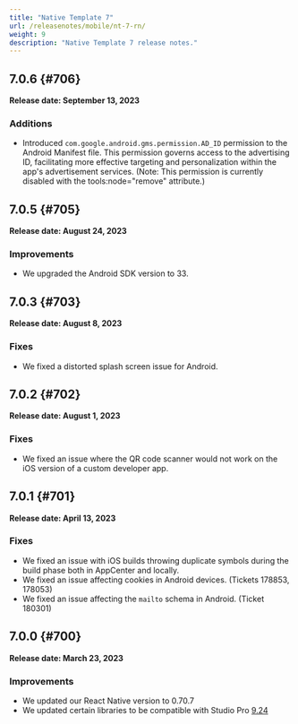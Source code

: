 ```yaml
---
title: "Native Template 7"
url: /releasenotes/mobile/nt-7-rn/
weight: 9
description: "Native Template 7 release notes."
---
```


## 7.0.6 {#706}

**Release date: September 13, 2023**

### Additions

- Introduced `com.google.android.gms.permission.AD_ID` permission to the Android Manifest file. This permission governs access to the advertising ID, facilitating more effective targeting and personalization within the app's advertisement services. (Note: This permission is currently disabled with the tools:node="remove" attribute.)

## 7.0.5 {#705}

**Release date: August 24, 2023**

### Improvements

- We upgraded the Android SDK version to 33.

## 7.0.3 {#703}

**Release date: August 8, 2023**

### Fixes

- We fixed a distorted splash screen issue for Android.

## 7.0.2 {#702}

**Release date: August 1, 2023**

### Fixes

- We fixed an issue where the QR code scanner would not work on the iOS version of a custom developer app.

## 7.0.1 {#701}

**Release date: April 13, 2023**

### Fixes

- We fixed an issue with iOS builds throwing duplicate symbols during the build phase both in AppCenter and locally.
- We fixed an issue affecting cookies in Android devices. (Tickets 178853, 178053)
- We fixed an issue affecting the `mailto` schema in Android. (Ticket 180301)

## 7.0.0 {#700}

**Release date: March 23, 2023**

### Improvements

- We updated our React Native version to 0.70.7
- We updated certain libraries to be compatible with Studio Pro [9.24](/releasenotes/studio-pro/9.24/)

